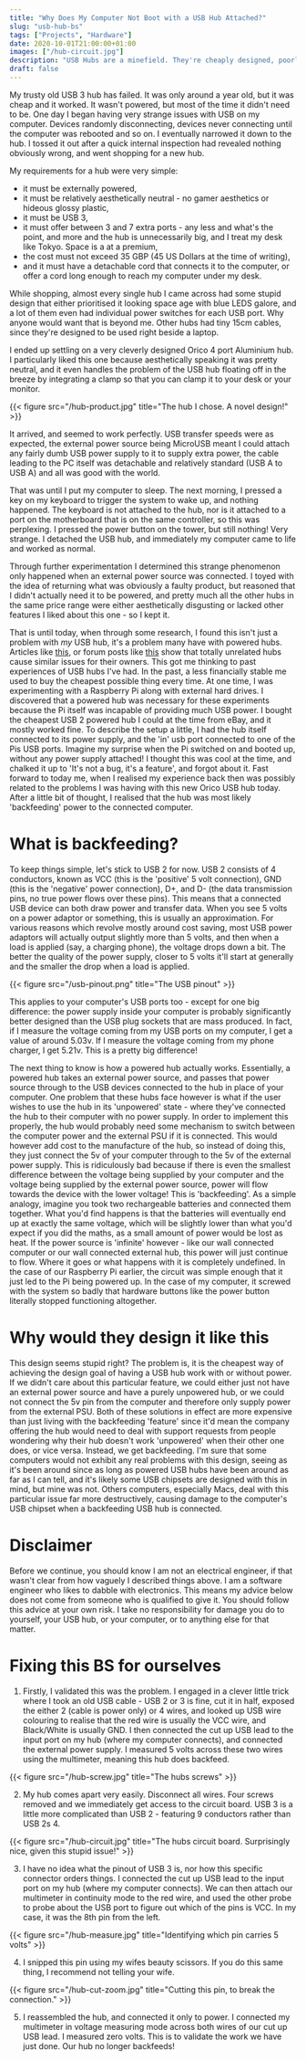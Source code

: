 ```yaml
---
title: "Why Does My Computer Not Boot with a USB Hub Attached?"
slug: "usb-hub-bs"
tags: ["Projects", "Hardware"]
date: 2020-10-01T21:00:00+01:00
images: ["/hub-circuit.jpg"]
description: "USB Hubs are a minefield. They're cheaply designed, poorly thought out, and in some cases can potentially damage attached devices. This blog post explores why, and how to fix it."
draft: false
---
```


My trusty old USB 3 hub has failed. It was only around a year old, but it was cheap and it worked. It wasn't powered, but most of the time it didn't need to be. One day I began having very strange issues with USB on my computer. Devices randomly disconnecting, devices never connecting until the computer was rebooted and so on. I eventually narrowed it down to the hub. I tossed it out after a quick internal inspection had revealed nothing obviously wrong, and went shopping for a new hub.

My requirements for a hub were very simple:

* it must be externally powered,
* it must be relatively aesthetically neutral - no gamer aesthetics or hideous glossy plastic,
* it must be USB 3,
* it must offer between 3 and 7 extra ports - any less and what's the point, and more and the hub is unnecessarily big, and I treat my desk like Tokyo. Space is a at a premium,
* the cost must not exceed 35 GBP (45 US Dollars at the time of writing),
* and it must have a detachable cord that connects it to the computer, or offer a cord long enough to reach my computer under my desk.

While shopping, almost every single hub I came across had some stupid design that either prioritised it looking space age with blue LEDS galore, and a lot of them even had individual power switches for each USB port. Why anyone would want that is beyond me. Other hubs had tiny 15cm cables, since they're designed to be used right beside a laptop.

I ended up settling on a very cleverly designed Orico 4 port Aluminium hub. I particularly liked this one because aesthetically speaking it was pretty neutral, and it even handles the problem of the USB hub floating off in the breeze by integrating a clamp so that you can clamp it to your desk or your monitor.

{{< figure src="/hub-product.jpg" title="The hub I chose. A novel design!" >}}

It arrived, and seemed to work perfectly. USB transfer speeds were as expected, the external power source being MicroUSB meant I could attach any fairly dumb USB power supply to it to supply extra power, the cable leading to the PC itself was detachable and relatively standard (USB A to USB A) and all was good with the world.

That was until I put my computer to sleep. The next morning, I pressed a key on my keyboard to trigger the system to wake up, and nothing happened. The keyboard is not attached to the hub, nor is it attached to a port on the motherboard that is on the same controller, so this was perplexing. I pressed the power button on the tower, but still nothing! Very strange. I detached the USB hub, and immediately my computer came to life and worked as normal.

Through further experimentation I determined this strange phenomenon only happened when an external power source was connected. I toyed with the idea of returning what was obviously a faulty product, but reasoned that I didn't actually need it to be powered, and pretty much all the other hubs in the same price range were either aesthetically disgusting or lacked other features I liked about this one - so I kept it.

That is until today, when through some research, I found this isn't just a problem with *my* USB hub, it's a problem many have with powered hubs. Articles like [this](https://www.pro-tools-expert.com/production-expert-1/2019/9/18/warning-your-usb-hub-may-be-harming-your-drives-and-you-may-lose-valuable-studio-work-heres-how-to-fix-it), or forum posts like [this](https://forums.tomshardware.com/threads/computer-wont-start-with-usb-hub-connected.2753255/) show that totally unrelated hubs cause similar issues for their owners. This got me thinking to past experiences of USB hubs I've had. In the past, a less financially stable me used to buy the cheapest possible thing every time. At one time, I was experimenting with a Raspberry Pi along with external hard drives. I discovered that a powered hub was necessary for these experiments because the Pi itself was incapable of providing much USB power. I bought the cheapest USB 2 powered hub I could at the time from eBay, and it mostly worked fine. To describe the setup a little, I had the hub itself connected to its power supply, and the 'in' usb port connected to one of the Pis USB ports. Imagine my surprise when the Pi switched on and booted up, without any power supply attached! I thought this was cool at the time, and chalked it up to 'It's not a bug, it's a feature', and forgot about it. Fast forward to today me, when I realised my experience back then was possibly related to the problems I was having with this new Orico USB hub today. After a little bit of thought, I realised that the hub was most likely 'backfeeding' power to the connected computer.

# What is backfeeding?
To keep things simple, let's stick to USB 2 for now. USB 2 consists of 4 conductors, known as VCC (this is the 'positive' 5 volt connection), GND (this is the 'negative' power connection), D+, and D- (the data transmission pins, no true power flows over these pins). This means that a connected USB device can both draw power and transfer data. When you see 5 volts on a power adaptor or something, this is usually an approximation. For various reasons which revolve mostly around cost saving, most USB power adaptors will actually output slightly more than 5 volts, and then when a load is applied (say, a charging phone), the voltage drops down a bit. The better the quality of the power supply, closer to 5 volts it'll start at generally and the smaller the drop when a load is applied.

{{< figure src="/usb-pinout.png" title="The USB pinout" >}}

This applies to your computer's USB ports too - except for one big difference: the power supply inside your computer is probably significantly better designed than the USB plug sockets that are mass produced. In fact, if I measure the voltage coming from my USB ports on my computer, I get a value of around 5.03v. If I measure the voltage coming from my phone charger, I get 5.21v. This is a pretty big difference!

The next thing to know is how a powered hub actually works. Essentially, a powered hub takes an external power source, and passes that power source through to the USB devices connected to the hub in place of your computer. One problem that these hubs face however is what if the user wishes to use the hub in its 'unpowered' state - where they've connected the hub to their computer with no power supply. In order to implement this properly, the hub would probably need some mechanism to switch between the computer power and the external PSU if it is connected. This would however add cost to the manufacture of the hub, so instead of doing this, they just connect the 5v of your computer through to the 5v of the external power supply. This is ridiculously bad because if there is even the smallest difference between the voltage being supplied by your computer and the voltage being supplied by the external power source, power will flow towards the device with the lower voltage! This is 'backfeeding'. As a simple analogy, imagine you took two rechargeable batteries and connected them together. What you'd find happens is that the batteries will eventually end up at exactly the same voltage, which will be slightly lower than what you'd expect if you did the maths, as a small amount of power would be lost as heat. If the power source is 'infinite' however - like our wall connected computer or our wall connected external hub, this power will just continue to flow. Where it goes or what happens with it is completely undefined. In the case of our Raspberry Pi earlier, the circuit was simple enough that it just led to the Pi being powered up. In the case of my computer, it screwed with the system so badly that hardware buttons like the power button literally stopped functioning altogether.

# Why would they design it like this

This design seems stupid right? The problem is, it is the cheapest way of achieving the design goal of having a USB hub work with or without power. If we didn't care about this particular feature, we could either just not have an external power source and have a purely unpowered hub, or we could not connect the 5v pin from the computer and therefore only supply power from the external PSU. Both of these solutions in effect are more expensive than just living with the backfeeding 'feature' since it'd mean the company offering the hub would need to deal with support requests from people wondering why their hub doesn't work 'unpowered' when their other one does, or vice versa. Instead, we get backfeeding. I'm sure that some computers would not exhibit any real problems with this design, seeing as it's been around since as long as powered USB hubs have been around as far as I can tell, and it's likely some USB chipsets are designed with this in mind, but mine was not. Others computers, especially Macs, deal with this particular issue far more destructively, causing damage to the computer's USB chipset when a backfeeding USB hub is connected.

# Disclaimer

Before we continue, you should know I am not an electrical engineer, if that wasn't clear from how vaguely I described things above. I am a software engineer who likes to dabble with electronics. This means my advice below does not come from someone who is qualified to give it. You should follow this advice at your own risk. I take no responsibility for damage you do to yourself, your USB hub, or your computer, or to anything else for that matter.

# Fixing this BS for ourselves

1. Firstly, I validated this was the problem. I engaged in a clever little trick where I took an old USB cable - USB 2 or 3 is fine, cut it in half, exposed the either 2 (cable is power only) or 4 wires, and looked up USB wire colouring to realise that the red wire is usually the VCC wire, and Black/White is usually GND. I then connected the cut up USB lead to the input port on my hub (where my computer connects), and connected the external power supply. I measured 5 volts across these two wires using the multimeter, meaning this hub does backfeed.

{{< figure src="/hub-screw.jpg" title="The hubs screws" >}}

2. My hub comes apart very easily. Disconnect all wires. Four screws removed and we immediately get access to the circuit board. USB 3 is a little more complicated than USB 2 - featuring 9 conductors rather than USB 2s 4.

{{< figure src="/hub-circuit.jpg" title="The hubs circuit board. Surprisingly nice, given this stupid issue!" >}}

3. I have no idea what the pinout of USB 3 is, nor how this specific connector orders things.  I connected the cut up USB lead to the input port on my hub (where my computer connects). We can then attach our multimeter in continuity mode to the red wire, and used the other probe to probe about the USB port to figure out which of the pins is VCC. In my case, it was the 8th pin from the left.

{{< figure src="/hub-measure.jpg" title="Identifying which pin carries 5 volts" >}}

4. I snipped this pin using my wifes beauty scissors. If you do this same thing, I recommend not telling your wife.

{{< figure src="/hub-cut-zoom.jpg" title="Cutting this pin, to break the connection." >}}

5. I reassembled the hub, and connected it only to power. I connected my multimeter in voltage measuring mode across both wires of our cut up USB lead. I measured zero volts. This is to validate the work we have just done. Our hub no longer backfeeds!
